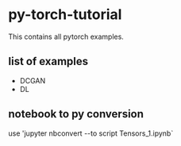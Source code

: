 # py-torch-tutorial

This contains all pytorch examples.

## list of examples 

* DCGAN 
* DL

## notebook to py conversion

use 'jupyter nbconvert --to script Tensors_1.ipynb`

